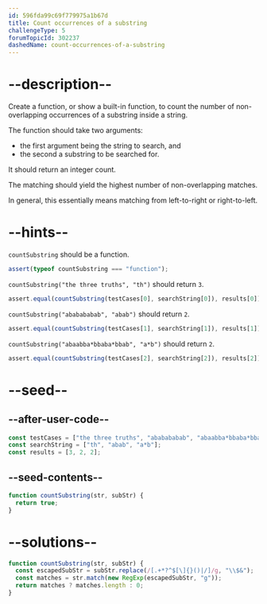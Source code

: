 ```yaml
---
id: 596fda99c69f779975a1b67d
title: Count occurrences of a substring
challengeType: 5
forumTopicId: 302237
dashedName: count-occurrences-of-a-substring
---
```


# --description--

Create a function, or show a built-in function, to count the number of non-overlapping occurrences of a substring inside a string.

The function should take two arguments:

<ul>
  <li>the first argument being the string to search, and</li>
  <li>the second a substring to be searched for.</li>
</ul>

It should return an integer count.

The matching should yield the highest number of non-overlapping matches.

In general, this essentially means matching from left-to-right or right-to-left.

# --hints--

`countSubstring` should be a function.

```js
assert(typeof countSubstring === "function");
```

`countSubstring("the three truths", "th")` should return `3`.

```js
assert.equal(countSubstring(testCases[0], searchString[0]), results[0]);
```

`countSubstring("ababababab", "abab")` should return `2`.

```js
assert.equal(countSubstring(testCases[1], searchString[1]), results[1]);
```

`countSubstring("abaabba*bbaba*bbab", "a*b")` should return `2`.

```js
assert.equal(countSubstring(testCases[2], searchString[2]), results[2]);
```

# --seed--

## --after-user-code--

```js
const testCases = ["the three truths", "ababababab", "abaabba*bbaba*bbab"];
const searchString = ["th", "abab", "a*b"];
const results = [3, 2, 2];
```

## --seed-contents--

```js
function countSubstring(str, subStr) {
  return true;
}
```

# --solutions--

```js
function countSubstring(str, subStr) {
  const escapedSubStr = subStr.replace(/[.+*?^$[\]{}()|/]/g, "\\$&");
  const matches = str.match(new RegExp(escapedSubStr, "g"));
  return matches ? matches.length : 0;
}
```
